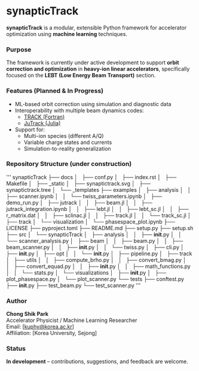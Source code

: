 # synapticTrack

**synapticTrack** is a modular, extensible Python framework for accelerator optimization using **machine learning** techniques.

### Purpose

The framework is currently under active development to support **orbit correction and optimization** in **heavy-ion linear accelerators**, specifically focused on the **LEBT (Low Energy Beam Transport)** section.

### Features (Planned & In Progress)

- ML-based orbit correction using simulation and diagnostic data
- Interoperability with multiple beam dynamics codes:
  - [TRACK (Fortran)](https://www.phy.anl.gov/atlas/TRACK/)
  - [JuTrack (Julia)](https://github.com/MSU-Beam-Dynamics/JuTrack.jl)
- Support for:
  - Multi-ion species (different A/Q)
  - Variable charge states and currents
  - Simulation-to-reality generalization


### Repository Structure (under construction)
'''
synapticTrack
├── docs
│   ├── conf.py
│   ├── index.rst
│   ├── Makefile
│   ├── \_static
│   ├── synaptictrack.svg
│   ├── synaptictrack.tree
│   └── \_templates
├── examples
│   ├── analysis
│   │   ├── scanner.ipynb
│   │   └── twiss_parameters.ipynb
│   ├── demo_run.py
│   ├── jutrack
│   │   ├── beam.jl
│   │   ├── jutrack_integration.ipynb
│   │   ├── lebt.jl
│   │   ├── lebt_sc.jl
│   │   ├── r_matrix.dat
│   │   ├── sclinac.jl
│   │   ├── track.jl
│   │   └── track_sc.jl
│   ├── track
│   └── visualization
│       └── phasespace_plot.ipynb
├── LICENSE
├── pyproject.toml
├── README.md
├── setup.py
├── setup.sh
├── src
│   └── synapticTrack
│       ├── analysis
│       │   ├── __init__.py
│       │   └── scanner_analysis.py
│       ├── beam
│       │   ├── beam.py
│       │   ├── beam_scanner.py
│       │   ├── __init__.py
│       │   └── twiss.py
│       ├── cli.py
│       ├── __init__.py
│       ├── opt
│       │   └── __init__.py
│       ├── pipeline.py
│       ├── track
│       ├── utils
│       │   ├── compute_brho.py
│       │   ├── convert_bmag.py
│       │   ├── convert_equad.py
│       │   ├── __init__.py
│       │   ├── math_functions.py
│       │   └── stats.py
│       └── visualizations
│           ├── __init__.py
│           ├── plot_phasespace.py
│           └── plot_scanner.py
└── tests
    ├── conftest.py
    ├── __init__.py
    ├── test_beam.py
    └── test_scanner.py
'''

### Author

**Chong Shik Park**  
Accelerator Physicist / Machine Learning Researcher  
Email: [kuphy@korea.ac.kr]  
Affiliation: [Korea University, Sejong]  


### Status

 **In development** – contributions, suggestions, and feedback are welcome.



